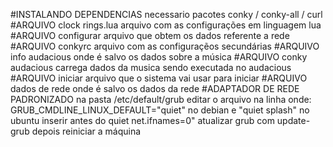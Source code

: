 #INSTALANDO DEPENDENCIAS
	necessario pacotes conky / conky-all / curl
#ARQUIVO clock rings.lua
	arquivo com as configurações em linguagem lua 
#ARQUIVO configurar
	arquivo que obtem os dados referente a rede
#ARQUIVO conkyrc
	arquivo com as configuraçẽos secundárias
#ARQUIVO info audacious
	onde é salvo os dados sobre a música
#ARQUIVO conky audacious
	carrega dados da musica sendo executada no audacious
#ARQUIVO iniciar
	arquivo que o sistema vai usar para iniciar
#ARQUIVO dados de rede
	onde é salvo os dados da rede
#ADAPTADOR DE REDE PADRONIZADO
	na pasta /etc/default/grub editar o arquivo na linha onde:
		GRUB_CMDLINE_LINUX_DEFAULT="quiet" no debian e "quiet splash" no ubuntu inserir antes do quiet net.ifnames=0"
atualizar grub com update-grub depois reiniciar a máquina
